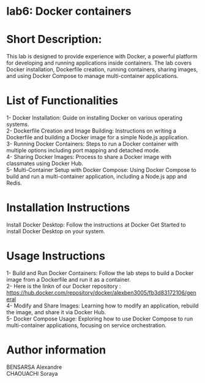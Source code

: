 
# lab6: Docker containers 

# Short Description: 
This lab is designed to provide  experience with Docker, a powerful platform for developing and running applications inside containers. The lab covers Docker installation, Dockerfile creation, running containers, sharing images, and using Docker Compose to manage multi-container applications.


# List of Functionalities
1- Docker Installation: Guide on installing Docker on various operating systems. <br>
2- Dockerfile Creation and Image Building: Instructions on writing a Dockerfile and building a Docker image for a simple Node.js application. <br>
3- Running Docker Containers: Steps to run a Docker container with multiple options including port mapping and detached mode.  <br>
4- Sharing Docker Images: Process to share a Docker image with classmates using Docker Hub. <br>
5- Multi-Container Setup with Docker Compose: Using Docker Compose to build and run a multi-container application, including a Node.js app and Redis.<br>


# Installation Instructions
Install Docker Desktop: Follow the instructions at Docker Get Started to install Docker Desktop on your system.<br>


# Usage Instructions
1- Build and Run Docker Containers: Follow the lab steps to build a Docker image from a Dockerfile and run it as a container. <br>
2- Here is the linkn of our Docker repository :<br>
 https://hub.docker.com/repository/docker/alexben3005/fb3d83172106/general <br>
4- Modify and Share Images: Learning how to modify an application, rebuild the image, and share it via Docker Hub. <br>
5- Docker Compose Usage: Exploring how to use Docker Compose to run multi-container applications, focusing on service orchestration. <br>


# Author information 
BENSARSA Alexandre <br>
CHAOUACHI Soraya